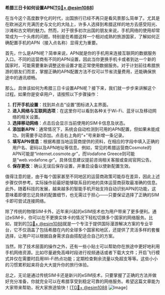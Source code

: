 **希腊三日卡如何设置APN[[TG💪+ @esim1088](https://t.me/s/esim1088)]**

在当今这个高度数字化的时代，出国旅行已经不再只是看风景那么简单了。尤其是在欧洲这片充满历史与文化的大陆上，许多人选择到希腊这样的地方去感受阳光、沙滩和古文明的魅力。然而，对于很多初次出国的朋友来说，手机网络的使用却常常成为一个头疼的问题。特别是在希腊这样一个相对成熟的旅游国家，了解如何正确配置手机的APN（接入点名称）显得尤为重要。

首先，什么是APN呢？简单来说，APN就是你的手机用来连接互联网的数据服务入口。不同的运营商有不同的APN设置，因此当你更换手机卡或者到达一个新的国家时，可能需要重新调整这些设置才能正常使用数据服务。对于计划前往希腊旅游的朋友们而言，掌握正确的APN配置方法不仅可以节省流量费用，还能确保旅途中的通讯顺畅。

那么，具体该如何为希腊三日卡设置APN呢？接下来，我们就一步步来讲解这个过程。如果你是安卓用户，请按照以下步骤操作：

1. **打开手机设置**：找到并点击“设置”图标进入主界面。
2. **进入网络与互联网选项**：在这里你可以看到各种关于Wi-Fi、蓝牙以及移动网络的相关设置。
3. **选择移动网络**：点击后会显示当前使用的SIM卡信息及状态。
4. **添加新APN**：通常情况下，系统会自动检测到可用的APN配置，但如果未能成功，则需要手动添加。点击右上角的“+”号来新增一条记录。
5. **填写APN信息**：根据希腊当地运营商提供的资料，在相应的字段中填入正确的用户名、密码以及APN地址等信息。例如，常见的希腊运营商Cosmote的APN可能是“internet.cosmote.gr”，而Vodafone Greece则可能是“web.vodafone.gr”。具体信息建议提前咨询相关客服或查阅官网公告。
6. **保存更改**：确认无误后保存设置，并重启设备以使新配置生效。

值得注意的是，由于每个国家甚至不同地区的运营商政策可能存在差异，因此上述步骤仅供参考。实际操作前最好能够联系目的地的具体运营商获取最准确的信息。此外，随着科技的发展，越来越多的智能手机开始支持自动识别APN的功能，这意味着即便忘记具体的配置细节，也无需过于担心——只要保证选择了正确的SIM卡即可尝试连接网络。

除了传统的物理SIM卡外，近年来兴起的eSIM技术也为用户带来了更多便利。通过eSIM卡，你可以在不更换实体卡的情况下轻松切换多个国家的网络服务。比如，提到的[TG💪+ @esim1088](https://t.me/s/esim1088)就是一个专注于提供国际漫游解决方案的专业平台，它不仅涵盖了包括希腊在内的全球多个国家和地区，还提供了灵活多样的套餐选择，让用户可以根据自身需求自由搭配适合自己的方案。

当然，除了技术层面的操作之外，还有一些小贴士可以帮助你在旅途中更好地利用手机网络资源。比如尽量避免高峰时段进行视频通话或者下载大文件；开启飞行模式并仅在需要时启用Wi-Fi热点功能；定期检查剩余流量以免超支等等。这些小小的习惯累积起来将会大大提升你的旅行体验。

总之，无论是通过传统SIM卡还是新兴的eSIM技术，只要掌握了正确的方法并做好充分准备，你就完全可以在希腊享受到稳定可靠的网络服务。希望这篇文章能为大家带来帮助，祝大家旅途愉快！[[TG💪+ @esim1088](https://t.me/s/esim1088) ![Image](https://i.postimg.cc/4NQfJmqS/Snipaste-2025-05-13-00-14-12.png)]